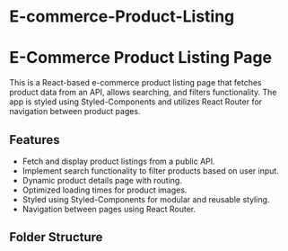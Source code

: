 # E-commerce-Product-Listing

# E-Commerce Product Listing Page

This is a React-based e-commerce product listing page that fetches product data from an API, allows searching, and filters functionality. The app is styled using Styled-Components and utilizes React Router for navigation between product pages.

## Features

- Fetch and display product listings from a public API.
- Implement search functionality to filter products based on user input.
- Dynamic product details page with routing.
- Optimized loading times for product images.
- Styled using Styled-Components for modular and reusable styling.
- Navigation between pages using React Router.

## Folder Structure

